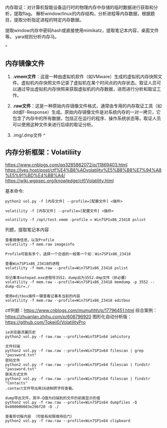 内存取证：对计算机智能设备运行时的物理内存中存储的临时数据进行获取和分析，提取flag。
解析window/linux的内存结构，分析进程等内存数据，根据题目，提取分析指定进程的特定内存数据。

提取window内存中密码hash或直接使用mimikatz，提取笔记本内容，桌面文件等。
yara规则分析内存马。

^
## **内存镜像文件**
1. **.vmem文件**：这是一种由虚拟机软件（如VMware）生成的虚拟机内存快照文件。虚拟机内存快照文件记录了虚拟机在某个时间点的内存状态。取证人员可以通过导出虚拟机内存快照来获取虚拟机的内存数据，进而进行分析和取证工作。
2. **.raw文件**：这是一种原始内存镜像文件格式，通常由专用的内存取证工具（如dd或F-Response）生成。原始内存镜像文件是对系统内存的一对一拷贝，它包含了内存中的所有数据，包括正在运行的程序、操作系统状态等。取证人员可以使用这种文件来进行后续的取证分析。

3.  .img/.dmp文件
^
## **内存分析框架：Volatiliity**
<https://www.cnblogs.com/qq3285862072/p/11869403.html>
<https://lyes.host/post/ctf%E4%B8%ADvolatility%E5%B8%B8%E7%94%A8%E5%91%BD%E4%BB%A4/>
<https://wiki.wgpsec.org/knowledge/ctf/Volatility.html>

基本命令:
```
python2 vol.py -f [内存文件] --profile=[配置文件] <插件>

volatility -f [内存文件] --profile=[配置文件] <插件>

volatility -f /opt/test.vmem -profile = Win7SP1x86_23418 pslist
```
列题，提取笔记本内容
```
查看镜像信息，以及Profile
volatility -f mem.raw imageinfo

Profile可能有多个，选择一个合适的一般第一个如：Win7SP1x86_23418

查看Win7SP1x86_23418的进程
volatility -f mem.raw --profile=Win7SP1x86_23418 pslist

将记事本notepad.exe进程号3552，dump出为3552.dmp文件（非必要）
volatility -f mem.raw --profile=Win7SP1x86_23418 memdump -p 3552 --dump-dir=./

使用editbox插件一键查看记事本当前的内容
volatility -f mem.raw --profile=Win7SP1x86_23418 editbox
```
ctf列题：<https://www.cnblogs.com/mumuhhh/p/17796451.html>
综合案例：<https://zhuanlan.zhihu.com/p/608796920>
图形化自动分析版：<https://github.com/Tokeii0/VolatilityPro>

```
ie浏览器流量历史
python2 vol.py -f raw.raw --profile=Win7SP1x64 iehistory 

文件扫描
python2 vol.py -f raw.raw --profile=Win7SP1x64 filescan | grep "password.txt" 
密码文件
python2 vol.py -f raw.raw --profile=Win7SP1x64 filescan | findstr "password.txt"
联系方式文件
python2 vol.py -f raw.raw --profile=Win7SP1x64 filescan | findstr "Contacts"
.contact文件导出用16进制转字符查看。

dump导出文件，其中-Q值为扫描到的文件的前面显示的值
python2 vol.py -f raw.raw --profile=Win7SP1x64 dumpfiles -Q 0x000000003e296f20 -D ./

查看剪切板内容 （可能有权限维持后门）
python2 vol.py -f raw.raw --profile=Win7SP1x64 clipboard
```